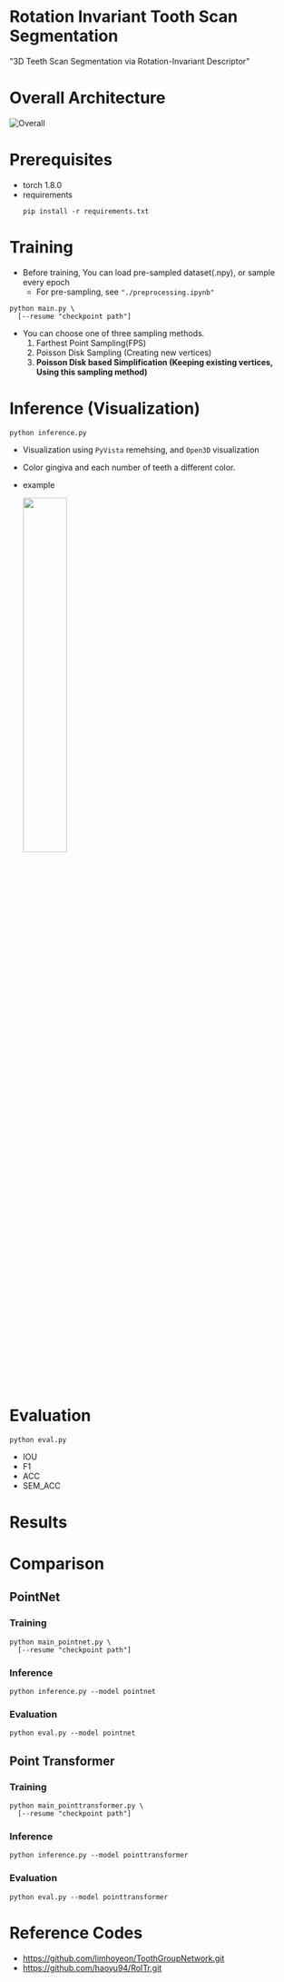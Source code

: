 # Rotation Invariant Tooth Scan Segmentation
"3D Teeth Scan Segmentation via Rotation-Invariant Descriptor"

# Overall Architecture
![Overall](https://github.com/Namkwangwoon/Rotation-Invariant-Tooth-Seg/assets/19163372/31db7fd2-1efc-43e4-81cd-e33773d5338f)


# Prerequisites
- torch 1.8.0
- requirements
  ```shell
  pip install -r requirements.txt
  ```

# Training

- Before training, You can load pre-sampled dataset(.npy), or sample every epoch
  - For pre-sampling, see `"./preprocessing.ipynb"`

```shell
python main.py \
  [--resume "checkpoint path"]
```
 
- You can choose one of three sampling methods.
    1. Farthest Point Sampling(FPS)
    2. Poisson Disk Sampling (Creating new vertices)
    3. **Poisson Disk based Simplification (Keeping existing vertices, Using this sampling method)**

# Inference (Visualization)
```shell
python inference.py
```

- Visualization using `PyVista` remehsing, and `Open3D` visualization
- Color gingiva and each number of teeth a different color.
- example

  <img src="https://github.com/Namkwangwoon/Rotation-Invariant-Tooth-Seg/assets/19163372/b5c181cf-0838-49a0-ad14-4bdc7ed8cc39" width="40%"/>


# Evaluation
```shell
python eval.py
```
- IOU
- F1
- ACC
- SEM_ACC

# Results

# Comparison
## PointNet
### Training
```shell
python main_pointnet.py \
  [--resume "checkpoint path"]
```
### Inference
```shell
python inference.py --model pointnet
```
### Evaluation
```shell
python eval.py --model pointnet
```

## Point Transformer
### Training
```shell
python main_pointtransformer.py \
  [--resume "checkpoint path"]
```
### Inference
```shell
python inference.py --model pointtransformer
```
### Evaluation
```shell
python eval.py --model pointtransformer
```

# Reference Codes
- https://github.com/limhoyeon/ToothGroupNetwork.git
- https://github.com/haoyu94/RoITr.git
